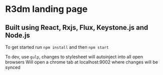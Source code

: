 # R3dm landing page


## Built using React, Rxjs, Flux, Keystone.js and Node.js
To get started run `npm install` and then `npm start`

To dev, use `gulp`, changes to stylesheet will autoinject into all open browsers
Will open a chrome tab at localhost:9002 where changes will be synced
